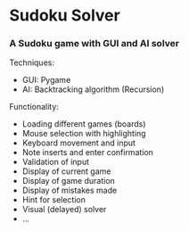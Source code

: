<h1>Sudoku Solver</h1>
<h3>A Sudoku game with GUI and AI solver</h3>
<p>Techniques:</p>
<ul>
  <li>GUI: Pygame</li>
  <li>AI: Backtracking algorithm (Recursion)</li>
</ul>
<p>Functionality:</p>
<ul>
  <li>Loading different games (boards)</li>
  <li>Mouse selection with highlighting</li>
  <li>Keyboard movement and input</li>
  <li>Note inserts and enter confirmation</li>
  <li>Validation of input</li>
  <li>Display of current game</li>
  <li>Display of game duration</li>
  <li>Display of mistakes made</li>
  <li>Hint for selection</li>
  <li>Visual (delayed) solver</li>
  <li>...</li>
</ul>
